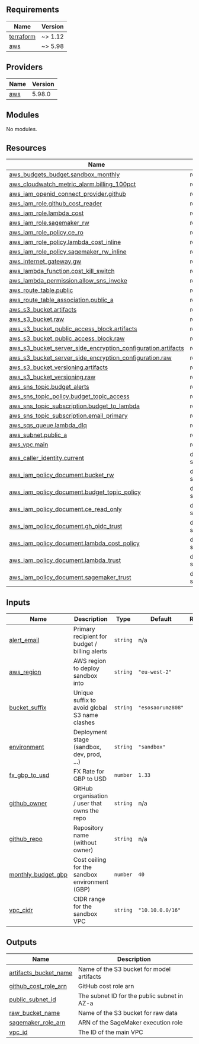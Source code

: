 <!-- BEGIN_TF_DOCS -->
## Requirements

| Name | Version |
|------|---------|
| <a name="requirement_terraform"></a> [terraform](#requirement\_terraform) | ~> 1.12 |
| <a name="requirement_aws"></a> [aws](#requirement\_aws) | ~> 5.98 |

## Providers

| Name | Version |
|------|---------|
| <a name="provider_aws"></a> [aws](#provider\_aws) | 5.98.0 |

## Modules

No modules.

## Resources

| Name | Type |
|------|------|
| [aws_budgets_budget.sandbox_monthly](https://registry.terraform.io/providers/hashicorp/aws/latest/docs/resources/budgets_budget) | resource |
| [aws_cloudwatch_metric_alarm.billing_100pct](https://registry.terraform.io/providers/hashicorp/aws/latest/docs/resources/cloudwatch_metric_alarm) | resource |
| [aws_iam_openid_connect_provider.github](https://registry.terraform.io/providers/hashicorp/aws/latest/docs/resources/iam_openid_connect_provider) | resource |
| [aws_iam_role.github_cost_reader](https://registry.terraform.io/providers/hashicorp/aws/latest/docs/resources/iam_role) | resource |
| [aws_iam_role.lambda_cost](https://registry.terraform.io/providers/hashicorp/aws/latest/docs/resources/iam_role) | resource |
| [aws_iam_role.sagemaker_rw](https://registry.terraform.io/providers/hashicorp/aws/latest/docs/resources/iam_role) | resource |
| [aws_iam_role_policy.ce_ro](https://registry.terraform.io/providers/hashicorp/aws/latest/docs/resources/iam_role_policy) | resource |
| [aws_iam_role_policy.lambda_cost_inline](https://registry.terraform.io/providers/hashicorp/aws/latest/docs/resources/iam_role_policy) | resource |
| [aws_iam_role_policy.sagemaker_rw_inline](https://registry.terraform.io/providers/hashicorp/aws/latest/docs/resources/iam_role_policy) | resource |
| [aws_internet_gateway.gw](https://registry.terraform.io/providers/hashicorp/aws/latest/docs/resources/internet_gateway) | resource |
| [aws_lambda_function.cost_kill_switch](https://registry.terraform.io/providers/hashicorp/aws/latest/docs/resources/lambda_function) | resource |
| [aws_lambda_permission.allow_sns_invoke](https://registry.terraform.io/providers/hashicorp/aws/latest/docs/resources/lambda_permission) | resource |
| [aws_route_table.public](https://registry.terraform.io/providers/hashicorp/aws/latest/docs/resources/route_table) | resource |
| [aws_route_table_association.public_a](https://registry.terraform.io/providers/hashicorp/aws/latest/docs/resources/route_table_association) | resource |
| [aws_s3_bucket.artifacts](https://registry.terraform.io/providers/hashicorp/aws/latest/docs/resources/s3_bucket) | resource |
| [aws_s3_bucket.raw](https://registry.terraform.io/providers/hashicorp/aws/latest/docs/resources/s3_bucket) | resource |
| [aws_s3_bucket_public_access_block.artifacts](https://registry.terraform.io/providers/hashicorp/aws/latest/docs/resources/s3_bucket_public_access_block) | resource |
| [aws_s3_bucket_public_access_block.raw](https://registry.terraform.io/providers/hashicorp/aws/latest/docs/resources/s3_bucket_public_access_block) | resource |
| [aws_s3_bucket_server_side_encryption_configuration.artifacts](https://registry.terraform.io/providers/hashicorp/aws/latest/docs/resources/s3_bucket_server_side_encryption_configuration) | resource |
| [aws_s3_bucket_server_side_encryption_configuration.raw](https://registry.terraform.io/providers/hashicorp/aws/latest/docs/resources/s3_bucket_server_side_encryption_configuration) | resource |
| [aws_s3_bucket_versioning.artifacts](https://registry.terraform.io/providers/hashicorp/aws/latest/docs/resources/s3_bucket_versioning) | resource |
| [aws_s3_bucket_versioning.raw](https://registry.terraform.io/providers/hashicorp/aws/latest/docs/resources/s3_bucket_versioning) | resource |
| [aws_sns_topic.budget_alerts](https://registry.terraform.io/providers/hashicorp/aws/latest/docs/resources/sns_topic) | resource |
| [aws_sns_topic_policy.budget_topic_access](https://registry.terraform.io/providers/hashicorp/aws/latest/docs/resources/sns_topic_policy) | resource |
| [aws_sns_topic_subscription.budget_to_lambda](https://registry.terraform.io/providers/hashicorp/aws/latest/docs/resources/sns_topic_subscription) | resource |
| [aws_sns_topic_subscription.email_primary](https://registry.terraform.io/providers/hashicorp/aws/latest/docs/resources/sns_topic_subscription) | resource |
| [aws_sqs_queue.lambda_dlq](https://registry.terraform.io/providers/hashicorp/aws/latest/docs/resources/sqs_queue) | resource |
| [aws_subnet.public_a](https://registry.terraform.io/providers/hashicorp/aws/latest/docs/resources/subnet) | resource |
| [aws_vpc.main](https://registry.terraform.io/providers/hashicorp/aws/latest/docs/resources/vpc) | resource |
| [aws_caller_identity.current](https://registry.terraform.io/providers/hashicorp/aws/latest/docs/data-sources/caller_identity) | data source |
| [aws_iam_policy_document.bucket_rw](https://registry.terraform.io/providers/hashicorp/aws/latest/docs/data-sources/iam_policy_document) | data source |
| [aws_iam_policy_document.budget_topic_policy](https://registry.terraform.io/providers/hashicorp/aws/latest/docs/data-sources/iam_policy_document) | data source |
| [aws_iam_policy_document.ce_read_only](https://registry.terraform.io/providers/hashicorp/aws/latest/docs/data-sources/iam_policy_document) | data source |
| [aws_iam_policy_document.gh_oidc_trust](https://registry.terraform.io/providers/hashicorp/aws/latest/docs/data-sources/iam_policy_document) | data source |
| [aws_iam_policy_document.lambda_cost_policy](https://registry.terraform.io/providers/hashicorp/aws/latest/docs/data-sources/iam_policy_document) | data source |
| [aws_iam_policy_document.lambda_trust](https://registry.terraform.io/providers/hashicorp/aws/latest/docs/data-sources/iam_policy_document) | data source |
| [aws_iam_policy_document.sagemaker_trust](https://registry.terraform.io/providers/hashicorp/aws/latest/docs/data-sources/iam_policy_document) | data source |

## Inputs

| Name | Description | Type | Default | Required |
|------|-------------|------|---------|:--------:|
| <a name="input_alert_email"></a> [alert\_email](#input\_alert\_email) | Primary recipient for budget / billing alerts | `string` | n/a | yes |
| <a name="input_aws_region"></a> [aws\_region](#input\_aws\_region) | AWS region to deploy sandbox into | `string` | `"eu-west-2"` | no |
| <a name="input_bucket_suffix"></a> [bucket\_suffix](#input\_bucket\_suffix) | Unique suffix to avoid global S3 name clashes | `string` | `"esosaorumz808"` | no |
| <a name="input_environment"></a> [environment](#input\_environment) | Deployment stage (sandbox, dev, prod, ...) | `string` | `"sandbox"` | no |
| <a name="input_fx_gbp_to_usd"></a> [fx\_gbp\_to\_usd](#input\_fx\_gbp\_to\_usd) | FX Rate for GBP to USD | `number` | `1.33` | no |
| <a name="input_github_owner"></a> [github\_owner](#input\_github\_owner) | GitHub organisation / user that owns the repo | `string` | n/a | yes |
| <a name="input_github_repo"></a> [github\_repo](#input\_github\_repo) | Repository name (without owner) | `string` | n/a | yes |
| <a name="input_monthly_budget_gbp"></a> [monthly\_budget\_gbp](#input\_monthly\_budget\_gbp) | Cost ceiling for the sandbox environment (GBP) | `number` | `40` | no |
| <a name="input_vpc_cidr"></a> [vpc\_cidr](#input\_vpc\_cidr) | CIDR range for the sandbox VPC | `string` | `"10.10.0.0/16"` | no |

## Outputs

| Name | Description |
|------|-------------|
| <a name="output_artifacts_bucket_name"></a> [artifacts\_bucket\_name](#output\_artifacts\_bucket\_name) | Name of the S3 bucket for model artifacts |
| <a name="output_github_cost_role_arn"></a> [github\_cost\_role\_arn](#output\_github\_cost\_role\_arn) | GitHub cost role arn |
| <a name="output_public_subnet_id"></a> [public\_subnet\_id](#output\_public\_subnet\_id) | The subnet ID for the public subnet in AZ-a |
| <a name="output_raw_bucket_name"></a> [raw\_bucket\_name](#output\_raw\_bucket\_name) | Name of the S3 bucket for raw data |
| <a name="output_sagemaker_role_arn"></a> [sagemaker\_role\_arn](#output\_sagemaker\_role\_arn) | ARN of the SageMaker execution role |
| <a name="output_vpc_id"></a> [vpc\_id](#output\_vpc\_id) | The ID of the main VPC |
<!-- END_TF_DOCS -->